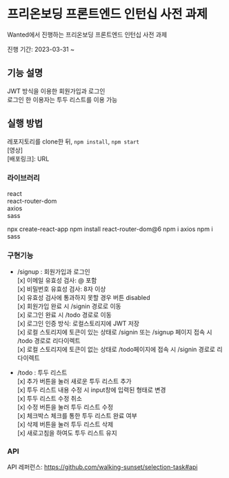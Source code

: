 # 프리온보딩 프론트엔드 인턴십 사전 과제

Wanted에서 진행하는 프리온보딩 프론트엔드 인턴십 사전 과제

진행 기간: 2023-03-31 ~

## 기능 설명

JWT 방식을 이용한 회원가입과 로그인  
로그인 한 이용자는 투두 리스트를 이용 가능

## 실행 방법

레포지토리를 clone한 뒤, `npm install`, `npm start`  
[영상]  
[배포링크]: URL

### 라이브러리

react  
react-router-dom  
axios  
sass

npx create-react-app
npm install react-router-dom@6
npm i axios
npm i sass

### 구현기능

- /signup : 회원가입과 로그인  
  [x] 이메일 유효성 검사: @ 포함  
  [x] 비밀번호 유효성 검사: 8자 이상  
  [x] 유효성 검사에 통과하지 못할 경우 버튼 disabled  
  [x] 회원가입 완료 시 /signin 경로로 이동  
  [x] 로그인 완료 시 /todo 경로로 이동  
  [x] 로그인 인증 방식: 로컬스토리지에 JWT 저장  
  [x] 로컬 스토리지에 토큰이 있는 상태로 /signin 또는 /signup 페이지 접속 시 /todo 경로로 리다이렉트  
  [x] 로컬 스토리지에 토큰이 없는 상태로 /todo페이지에 접속 시 /signin 경로로 리다이렉트

- /todo : 투두 리스트  
  [x] 추가 버튼을 눌러 새로운 투두 리스트 추가  
  [x] 투두 리스트 내용 수정 시 input창에 입력된 형태로 변경  
  [x] 투두 리스트 수정 취소  
  [x] 수정 버튼을 눌러 투두 리스트 수정  
  [x] 체크박스 체크를 통한 투두 리스트 완료 여부  
  [x] 삭제 버튼을 눌러 투두 리스트 삭제  
  [x] 새로고침을 하여도 투두 리스트 유지

### API

API 레퍼런스: https://github.com/walking-sunset/selection-task#api
